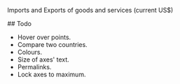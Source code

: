 
Imports and Exports of goods and services (current US$)


## Todo

* Hover over points.
* Compare two countries.
* Colours.
* Size of axes' text.
* Permalinks.
* Lock axes to maximum.


